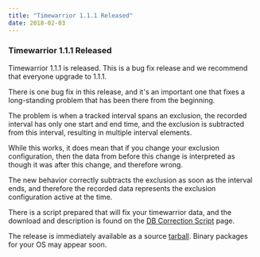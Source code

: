 ```yaml
---
title: "Timewarrior 1.1.1 Released"
date: 2018-02-03
---
```


### Timewarrior 1.1.1 Released 

Timewarrior 1.1.1 is released.
This is a bug fix release and we recommend that everyone upgrade to 1.1.1.

There is one bug fix in this release, and it\'s an important one that fixes a long-standing problem that has been there from the beginning.

The problem is when a tracked interval spans an exclusion, the recorded interval has only one start and end time, and the exclusion is subtracted from this interval, resulting in multiple interval elements.

While this works, it does mean that if you change your exclusion configuration, then the data from before this change is interpreted as though it was after this change, and therefore wrong.

The new behavior correctly subtracts the exclusion as soon as the interval ends, and therefore the recorded data represents the exclusion configuration active at the time.

There is a script prepared that will fix your timewarrior data, and the download and description is found on the [DB Correction Script](https://timewarrior.net/docs/dbcorrection) page.

The release is immediately available as a source [tarball](https://github.com/GothenburgBitFactory/timewarrior/releases/download/v1.1.1/timew-1.1.1.tar.gz). Binary packages for your OS may appear soon.
